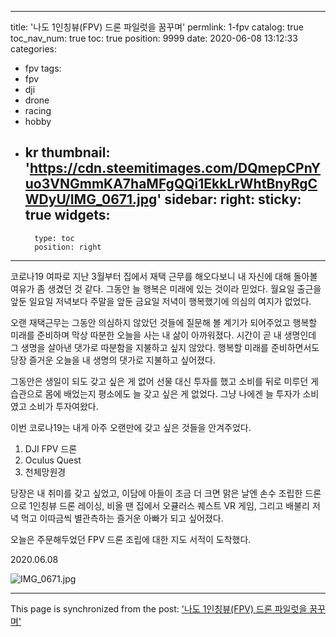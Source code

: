
---
title: '나도 1인칭뷰(FPV) 드론 파일럿을 꿈꾸며'
permlink: 1-fpv
catalog: true
toc_nav_num: true
toc: true
position: 9999
date: 2020-06-08 13:12:33
categories:
- fpv
tags:
- fpv
- dji
- drone
- racing
- hobby
- kr
thumbnail: 'https://cdn.steemitimages.com/DQmepCPnYuo3VNGmmKA7haMFgQQi1EkkLrWhtBnyRgCWDyU/IMG_0671.jpg'
sidebar:
    right:
        sticky: true
widgets:
    -
        type: toc
        position: right
---


코로나19 여파로 지난 3월부터 집에서 재택 근무를 해오다보니 내 자신에 대해 돌아볼 여유가 좀 생겼던 것 같다. 그동안 늘 행복은 미래에 있는 것이라 믿었다. 월요일 출근을 앞둔 일요일 저녁보다 주말을 앞둔 금요일 저녁이 행복했기에 의심의 여지가 없었다.

오랜 재택근무는 그동안 의심하지 않았던 것들에 질문해 볼 계기가 되어주었고 행복할 미래를 준비하며 막상 따분한 오늘을 사는 내 삶이 아까워졌다. 시간이 곧 내 생명인데 그 생명을 살아낸 댓가로 따분함을 지불하고 싶지 않았다. 행복할 미래를 준비하면서도 당장 즐거운 오늘을 내 생명의 댓가로 지불하고 싶어졌다.

그동안은 생일이 되도 갖고 싶은 게 없어 선물 대신 투자를 했고 소비를 뒤로 미루던 게 습관으로 몸에 배었는지 평소에도 늘 갖고 싶은 게 없었다. 그냥 나에겐 늘 투자가 소비였고 소비가 투자여왔다.

이번 코로나19는 내게 아주 오랜만에 갖고 싶은 것들을 안겨주었다.

1. DJI FPV 드론
2. Oculus Quest
3. 천체망원경

당장은 내 취미를 갖고 싶었고, 이담에 아들이 조금 더 크면 맑은 날엔 손수 조립한 드론으로 1인칭뷰 드론 레이싱, 비올 땐 집에서 오큘러스 퀘스트 VR 게임, 그리고 배불리 저녁 먹고 이따금씩 별관측하는 즐거운 아빠가 되고 싶어졌다.

오늘은 주문해두었던 FPV 드론 조립에 대한 지도 서적이 도착했다.

2020.06.08

![IMG_0671.jpg](https://cdn.steemitimages.com/DQmepCPnYuo3VNGmmKA7haMFgQQi1EkkLrWhtBnyRgCWDyU/IMG_0671.jpg)

- - -

This page is synchronized from the post: ['나도 1인칭뷰(FPV) 드론 파일럿을 꿈꾸며'](https://steemit.com/@jaydih/1-fpv)
